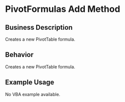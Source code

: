 # PivotFormulas Add Method

## Business Description
Creates a new PivotTable formula.

## Behavior
Creates a new PivotTable formula.

## Example Usage
No VBA example available.